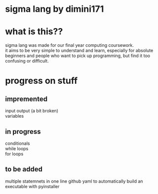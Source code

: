 # sigma lang by dimini171

# what is this??
sigma lang was made for our final year computing coursework.   
it aims to be very simple to understand and learn, especially for absolute beginners and people who want to pick up programming, but find it too confusing or difficult.  

# progress on stuff
## impremented
input output (a bit broken)  
variables  

## in progress
conditionals  
while loops  
for loops  

## to be added
multiple statemnets in one line
github yaml to automatically build an executable with pyinstaller